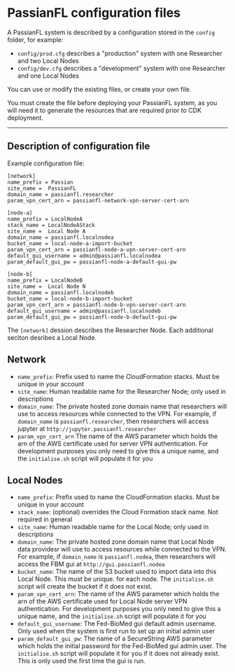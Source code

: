 # PassianFL configuration files

A PassianFL system is described by a configuration stored in the `config` folder, for example:
- `config/prod.cfg` describes a "production" system with one Researcher and two Local Nodes 
- `config/dev.cfg` describes a "development" system with one Researcher and one Local Nodes 

You can use or modify the existing files, or create your own file.

You must create the file before deploying your PassianFL system, as you will need it to generate
the resources that are required prior to CDK deployment.

---

## Description of configuration file

Example configuration file:
```
[network]
name_prefix = Passian
site_name =  PassianFL
domain_name = passianfl.researcher
param_vpn_cert_arn = passianfl-network-vpn-server-cert-arn

[node-a]
name_prefix = LocalNodeA
stack_name = LocalNodeAStack
site_name =  Local Node A
domain_name = passianfl.localnodea
bucket_name = local-node-a-import-bucket
param_vpn_cert_arn = passianfl-node-a-vpn-server-cert-arn
default_gui_username = admin@passianfl.localnodea
param_default_gui_pw = passianfl-node-a-default-gui-pw

[node-b]
name_prefix = LocalNodeB
site_name =  Local Node N
domain_name = passianfl.localnodeb
bucket_name = local-node-b-import-bucket
param_vpn_cert_arn = passianfl-node-b-vpn-server-cert-arn
default_gui_username = admin@passianfl.localnodeb
param_default_gui_pw = passianfl-node-b-default-gui-pw
```

The `[network]` dession describes the Researcher Node.
Each additional seciton desribes a Local Node.

## Network

- `name_prefix`: Prefix used to name the CloudFormation stacks. Must be unique in your account
- `site_name`: Human readable name for the Researcher Node; only used in descriptions
- `domain_name`: The private hosted zone domain name that researchers will use to access resources 
while connected to the VPN. For example, if `domain_name` is `passianfl.researcher`, then 
researchers will access jupyter at `http://jupyter.passianfl.researcher`
- `param_vpn_cert_arn` The name of the AWS parameter which holds the arn of the AWS certificate 
used for server VPN authentication. For development purposes you only need to give this a unique
name, and the `initialise.sh` script will populate it for you

## Local Nodes
- `name_prefix`: Prefix used to name the CloudFormation stacks. Must be unique in your account
- `stack_name`: (optional) overrides the Cloud Formation stack name. Not required in general
- `site_name`: Human readable name for the Local Node; only used in descriptions
- `domain_name`: The private hosted zone domain name that Local Node data providesr will use to access resources 
while connected to the VPN. For example, if `domain_name` is `passianfl.nodea`, then 
researchers will access the FBM gui at `http://gui.passianfl.nodea`
- `bucket_name`: The name of the S3 bucket used to import data into this Local Node. This must be unique.
for each node. The `initialise.sh` script will create the bucket if it does not exist.
- `param_vpn_cert_arn`: The name of the AWS parameter which holds the arn of the AWS certificate 
used for Local Node server VPN authentication. For development purposes you only need to give this a unique
name, and the `initialise.sh` script will populate it for you
- `default_gui_username`: The Fed-BioMed gui default admin username. Only used when the system is first run to set up an initial admin user
- `param_default_gui_pw`: The name of a SecureString AWS parameter which holds the initial password for the Fed-BioMed gui admin user.
The `initialise.sh` script will populate it for you if it does not already exist. This is only used the first time
the gui is run. 
